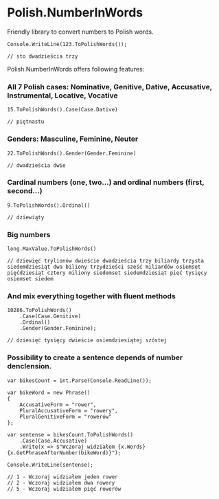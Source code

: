 # Polish.NumberInWords
Friendly library to convert numbers to Polish words. 

```
Console.WriteLine(123.ToPolishWords());

// sto dwadzieścia trzy
```

Polish.NumberInWords offers following features:

### All 7 Polish cases: Nominative, Genitive, Dative, Accusative, Instrumental, Locative, Vocative

```
15.ToPolishWords().Case(Case.Dative)  

// piętnastu
```

### Genders: Masculine, Feminine, Neuter

```
22.ToPolishWords().Gender(Gender.Feminine)

// dwadzieścia dwie
```

### Cardinal numbers (one, two...) and ordinal numbers (first, second...)

```
9.ToPolishWords().Ordinal()

// dziewiąty
```

### Big numbers
```
long.MaxValue.ToPolishWords()

// dziewięć trylionów dwieście dwadzieścia trzy biliardy trzysta siedemdziesiąt dwa biliony trzydzieści sześć miliardów osiemset pięćdziesiąt cztery miliony siedemset siedemdziesiąt pięć tysięcy osiemset siedem
```

### And mix everything together with fluent methods
```
10286.ToPolishWords()
    .Case(Case.Genitive)
    .Ordinal()
    .Gender(Gender.Feminine);

// dziesięć tysięcy dwieście osiemdziesiątej szóstej
```

### Possibility to create a sentence depends of number denclension.
```
var bikesCount = int.Parse(Console.ReadLine());

var bikeWord = new Phrase()
{
    AccusativeForm = "rower",
    PluralAccusativeForm = "rowery",
    PluralGenitiveForm = "rowerów"
};

var sentense = bikesCount.ToPolishWords()
    .Case(Case.Accusative)
    .Write(x => $"Wczoraj widziałem {x.Words} {x.GetPhraseAfterNumber(bikeWord)}");

Console.WriteLine(sentense);

// 1 - Wczoraj widziałem jeden rower
// 2 - Wczoraj widziałem dwa rowery
// 5 - Wczoraj widziałem pięć rowerów
```


